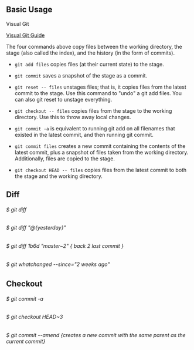 

## Basic Usage

Visual Git

[Visual Git Guide](http://marklodato.github.io/visual-git-guide/index-en.html)

The four commands above copy files between the working directory, the stage (also called the index), and the history (in the form of commits).

 *   ```git add files``` copies files (at their current state) to the stage.
 *   ```git commit``` saves a snapshot of the stage as a commit.
 *   ```git reset -- files``` unstages files; that is, it copies files from the latest commit to the stage. Use this command to "undo" a git add files. You can also git reset to unstage everything.
 *   ```git checkout -- files``` copies files from the stage to the working directory. Use this to throw away local changes.

 *   ```git commit -a``` is equivalent to running git add on all filenames that existed in the latest commit, and then running git commit.
 *   ```git commit files``` creates a new commit containing the contents of the latest commit, plus a snapshot of files taken from the working directory. Additionally, files are copied to the stage.
 *   ```git checkout HEAD -- files``` copies files from the latest commit to both the stage and the working directory.

## Diff

###### $ git diff

###### $ git diff "@{yesterday}"

###### $ git diff 1b6d "master~2" { back 2 last commit }

###### $ git whatchanged --since="2 weeks ago"

## Checkout

###### $ git commit -a

###### $ git checkout HEAD~3

###### $ git commit --amend {creates a new commit with the same parent as the current commit} 


